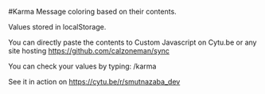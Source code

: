 #Karma
Message coloring based on their contents.

Values stored in localStorage.

You can directly paste the contents to Custom Javascript on Cytu.be or any site hosting https://github.com/calzoneman/sync

You can check your values by typing: /karma

See it in action on https://cytu.be/r/smutnazaba_dev
